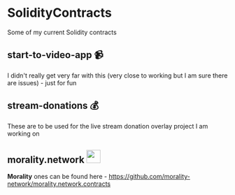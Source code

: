 # SolidityContracts
Some of my current Solidity contracts

## start-to-video-app :video_camera:
I didn't really get very far with this (very close to working but I am sure there are issues) - just for fun

## stream-donations :moneybag:
These are to be used for the live stream donation overlay project I am working on

## morality.network <img width="32" height="30" src="https://i.postimg.cc/J0mKhXCD/mo.png">
**Morality** ones can be found here - https://github.com/morality-network/morality.network.contracts
